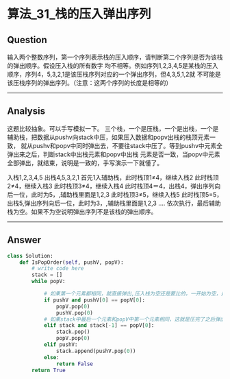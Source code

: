 # 算法_31_栈的压入弹出序列


## Question
输入两个整数序列，第一个序列表示栈的压入顺序，请判断第二个序列是否为该栈的弹出顺序。假设压入栈的所有数字
均不相等。例如序列1,2,3,4,5是某栈的压入顺序，序列4，5,3,2,1是该压栈序列对应的一个弹出序列，但4,3,5,1,2就
不可能是该压栈序列的弹出序列。（注意：这两个序列的长度是相等的）

----

## Analysis
这题比较抽象。可以手写模拟一下。
三个栈，一个是压栈，一个是出栈，一个是辅助栈，把数据从pushv向stack中压，如果压入数据和popv出栈的栈顶元素一致，
就从pushv和popv中同时弹出去，不要往stack中压了。等到pushv中元素全弹出来之后，判断stack中出栈元素和popv中出栈
元素是否一致，当popv中元素全部弹出，就结束，说明是一致的，手写演示一下就懂了。

入栈1,2,3,4,5
出栈4,5,3,2,1
首先1入辅助栈，此时栈顶1≠4，继续入栈2
此时栈顶2≠4，继续入栈3
此时栈顶3≠4，继续入栈4
此时栈顶4＝4，出栈4，弹出序列向后一位，此时为5，,辅助栈里面是1,2,3
此时栈顶3≠5，继续入栈5
此时栈顶5=5，出栈5,弹出序列向后一位，此时为3，,辅助栈里面是1,2,3
….
依次执行，最后辅助栈为空。如果不为空说明弹出序列不是该栈的弹出顺序。

----

## Answer
```python
class Solution:
    def IsPopOrder(self, pushV, popV):
        # write code here
        stack = []
        while popV:

            # 如果第一个元素都相同，就直接弹出,压入栈为空还是要比的，一开始为空，是个问题，但是压空了就要比弹出了，第二个elif
            if pushV and pushV[0] == popV[0]:
                popV.pop(0)
                pushV.pop(0)
            # 如果stack中最后一个元素和popV中第一个元素相同，这就是压完了之后弹出的过程中进行的比较
            elif stack and stack[-1] == popV[0]:
                stack.pop()
                popV.pop(0)
            elif pushV:
                stack.append(pushV.pop(0))
            else:
                return False
        return True
```